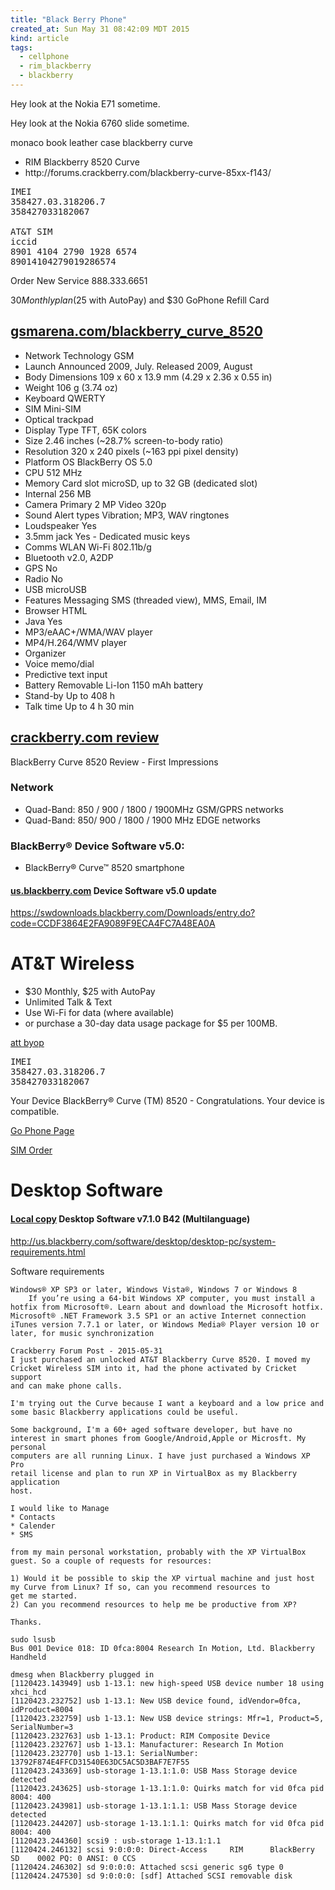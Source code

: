 ```yaml
---
title: "Black Berry Phone"
created_at: Sun May 31 08:42:09 MDT 2015
kind: article
tags:
  - cellphone
  - rim_blackberry
  - blackberry
---
```


Hey look at the Nokia E71 sometime.

Hey look at the Nokia 6760 slide sometime.

monaco book leather case blackberry curve

<ul>
  <li>RIM Blackberry 8520 Curve</li>
  <li>http://forums.crackberry.com/blackberry-curve-85xx-f143/</li>
</ul>

<pre>
IMEI
358427.03.318206.7
358427033182067

AT&T SIM
iccid
8901 4104 2790 1928 6574
89014104279019286574
</pre>


Order New Service 888.333.6651


$30 Monthly plan ($25 with AutoPay) and $30 GoPhone Refill Card

## <a href="http://www.gsmarena.com/blackberry_curve_8520-2889.php" target="_blank">gsmarena.com/blackberry_curve_8520</a>

<ul>
  <li>Network 	Technology 	GSM</li>
  <li>Launch 	Announced 	2009, July. Released 2009, August</li>
  <li>Body 	Dimensions 	109 x 60 x 13.9 mm (4.29 x 2.36 x 0.55 in)</li>
  <li>Weight 	106 g (3.74 oz)</li>
  <li>Keyboard 	QWERTY</li>
  <li>SIM 	Mini-SIM</li>
  <li>Optical trackpad</li>
  <li>Display 	Type 	TFT, 65K colors</li>
  <li>Size 	2.46 inches (~28.7% screen-to-body ratio)</li>
  <li>Resolution 	320 x 240 pixels (~163 ppi pixel density)</li>
  <li>Platform 	OS 	BlackBerry OS 5.0</li>
  <li>CPU 	512 MHz</li>
  <li>Memory 	Card slot 	microSD, up to 32 GB (dedicated slot)</li>
  <li>Internal 	256 MB</li>
  <li>Camera 	Primary 	2 MP Video 	320p</li>
  <li>Sound 	Alert types 	Vibration; MP3, WAV ringtones</li>
  <li>Loudspeaker 	Yes</li>
  <li>3.5mm jack 	Yes - Dedicated music keys</li>
  <li>Comms 	WLAN 	Wi-Fi 802.11b/g</li>
  <li>Bluetooth 	v2.0, A2DP</li>
  <li>GPS 	No</li>
  <li>Radio 	No</li>
  <li>USB 	microUSB</li>
  <li>Features 	Messaging 	SMS (threaded view), MMS, Email, IM</li>
  <li>Browser 	HTML</li>
  <li>Java 	Yes</li>
  <li>MP3/eAAC+/WMA/WAV player</li>
  <li>MP4/H.264/WMV player</li>
  <li>Organizer</li>
  <li>Voice memo/dial</li>
  <li>Predictive text input</li>
  <li>Battery 	  	Removable Li-Ion 1150 mAh battery</li>
  <li>Stand-by 	Up to 408 h</li>
  <li>Talk time 	Up to 4 h 30 min</li>
</ul>


## <a href="http://crackberry.com/blackberry-curve-8520-review?_ga=1.193269741.1166603814.1476380489" target="_blank">crackberry.com review</a>

BlackBerry Curve 8520 Review - First Impressions

### Network 	
<ul>
  <li>Quad-Band: 850 / 900 / 1800 / 1900MHz GSM/GPRS networks</li>
  <li>Quad-Band: 850/ 900 / 1800 / 1900 MHz EDGE networks</li>
</ul>

### BlackBerry® Device Software v5.0:

* BlackBerry® Curve™ 8520 smartphone

#### [us.blackberry.com](http://us.blackberry.com/software/smartphones/bb-5/compatibility.html) Device Software v5.0 update

https://swdownloads.blackberry.com/Downloads/entry.do?code=CCDF3864E2FA9089F9ECA4FC7A48EA0A


# AT&T Wireless

<ul>
  <li>$30 Monthly, $25 with AutoPay</li>
  <li>Unlimited Talk & Text</li>
  <li>Use Wi-Fi for data (where available)</li>
  <li>or purchase a 30-day data usage package for $5 per 100MB.</li>
</ul>

<a href="https://www.att.com/shop/wireless/byop.html" target="_blank">att byop</a>

<pre>
IMEI
358427.03.318206.7
358427033182067
</pre>

Your Device BlackBerry® Curve (TM) 8520 - Congratulations. Your device is compatible. 

<a href="https://www.att.com/shop/wireless/plans/planconfigurator.html?tab=gophone&plan=basic" target="_blank">Go Phone Page</a>

<a href="https://www.att.com/cellphones/prepaidphones/sim-card-kit-phone-prepaid.html#sku=sku7420309" target="_blank">SIM Order</a>


# Desktop Software

#### [Local copy](/assets/other/710_b042_multilanguage.exe) Desktop Software v7.1.0 B42 (Multilanguage)






http://us.blackberry.com/software/desktop/desktop-pc/system-requirements.html


Software requirements

    Windows® XP SP3 or later, Windows Vista®, Windows 7 or Windows 8
        If you’re using a 64-bit Windows XP computer, you must install a hotfix from Microsoft®. Learn about and download the Microsoft hotfix.
    Microsoft® .NET Framework 3.5 SP1 or an active Internet connection
    iTunes version 7.7.1 or later, or Windows Media® Player version 10 or later, for music synchronization

~~~~~~~~~~~~~~
Crackberry Forum Post - 2015-05-31
I just purchased an unlocked AT&T Blackberry Curve 8520. I moved my
Cricket Wireless SIM into it, had the phone activated by Cricket support
and can make phone calls.

I'm trying out the Curve because I want a keyboard and a low price and
some basic Blackberry applications could be useful.

Some background, I'm a 60+ aged software developer, but have no
interest in smart phones from Google/Android,Apple or Microsft. My personal
computers are all running Linux. I have just purchased a Windows XP Pro
retail license and plan to run XP in VirtualBox as my Blackberry application
host.

I would like to Manage
* Contacts
* Calender
* SMS

from my main personal workstation, probably with the XP VirtualBox
guest. So a couple of requests for resources:

1) Would it be possible to skip the XP virtual machine and just host
my Curve from Linux? If so, can you recommend resources to
get me started.
2) Can you recommend resources to help me be productive from XP?

Thanks. 
~~~~~~~~~~~~~~

~~~~~~~~~~~~~~
sudo lsusb
Bus 001 Device 018: ID 0fca:8004 Research In Motion, Ltd. Blackberry Handheld
~~~~~~~~~~~~~~


~~~~~~~~~~~~~~
dmesg when Blackberry plugged in
[1120423.143949] usb 1-13.1: new high-speed USB device number 18 using xhci_hcd
[1120423.232752] usb 1-13.1: New USB device found, idVendor=0fca, idProduct=8004
[1120423.232759] usb 1-13.1: New USB device strings: Mfr=1, Product=5, SerialNumber=3
[1120423.232763] usb 1-13.1: Product: RIM Composite Device
[1120423.232767] usb 1-13.1: Manufacturer: Research In Motion
[1120423.232770] usb 1-13.1: SerialNumber: 13792F874E4FFCD31540E63DC5AC5D3BAF7E7F55
[1120423.243369] usb-storage 1-13.1:1.0: USB Mass Storage device detected
[1120423.243625] usb-storage 1-13.1:1.0: Quirks match for vid 0fca pid 8004: 400
[1120423.243981] usb-storage 1-13.1:1.1: USB Mass Storage device detected
[1120423.244207] usb-storage 1-13.1:1.1: Quirks match for vid 0fca pid 8004: 400
[1120423.244360] scsi9 : usb-storage 1-13.1:1.1
[1120424.246132] scsi 9:0:0:0: Direct-Access     RIM      BlackBerry SD    0002 PQ: 0 ANSI: 0 CCS
[1120424.246302] sd 9:0:0:0: Attached scsi generic sg6 type 0
[1120424.247530] sd 9:0:0:0: [sdf] Attached SCSI removable disk
~~~~~~~~~~~~~~

<!--
html boilerplate
<a href="" target="_blank"></a>
<a name=""></a>
<img src="" width="400px">
<ul>
  <li></li>
</ul>
<pre>
</pre>
<pre><code>
</code></pre>
<math xmlns='http://www.w3.org/1998/Math/MathML' display='block'>
</math>
-->

